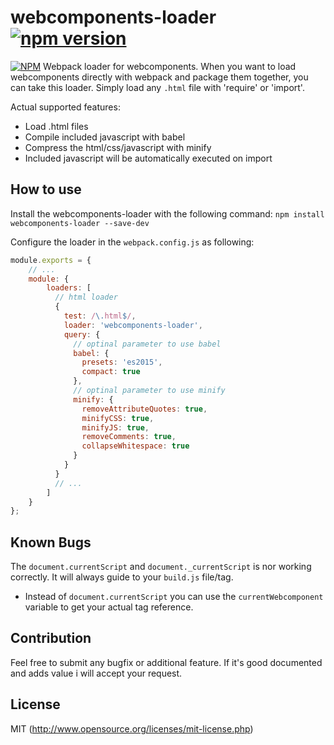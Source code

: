 # webcomponents-loader [![npm version](https://badge.fury.io/js/webcomponents-loader.svg)](https://badge.fury.io/js/webcomponents-loader)
[![NPM](https://nodei.co/npm/webcomponents-loader.png)](https://nodei.co/npm/webcomponents-loader/)
Webpack loader for webcomponents. When you want to load webcomponents directly with webpack and package them together, you can take this loader. Simply load any `.html` file with 'require' or 'import'.

Actual supported features:
* Load .html files
* Compile included javascript with babel
* Compress the html/css/javascript with minify
* Included javascript will be automatically executed on import

## How to use
Install the webcomponents-loader with the following command:
`npm install webcomponents-loader --save-dev`

Configure the loader in the `webpack.config.js` as following:
```javascript
module.exports = {
    // ...
    module: {
        loaders: [
          // html loader
          {
            test: /\.html$/,
            loader: 'webcomponents-loader',
            query: {
              // optinal parameter to use babel
              babel: {
                presets: 'es2015',
                compact: true
              },
              // optinal parameter to use minify
              minify: {
                removeAttributeQuotes: true,
                minifyCSS: true,
                minifyJS: true,
                removeComments: true,
                collapseWhitespace: true
              }
            }
          }
          // ...
        ]
    }
};

```

## Known Bugs
The `document.currentScript` and `document._currentScript` is nor working correctly. It will always guide to your `build.js` file/tag.
* Instead of `document.currentScript` you can use the `currentWebcomponent` variable to get your actual tag reference.

## Contribution
Feel free to submit any bugfix or additional feature. If it's good documented and adds value i will accept your request.

## License
MIT (http://www.opensource.org/licenses/mit-license.php)
